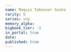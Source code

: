 ```yaml
---
name: Maquis Takeover Seska
rarity: 5
series: voy
memory_alpha:
bigbook_tier: -1
in_portal: true
date:
published: true
---
```



